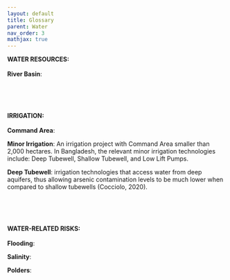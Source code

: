 ```yaml
---
layout: default
title: Glossary
parent: Water
nav_order: 3
mathjax: true
---
```



<b>WATER RESOURCES:</b> <br> <br>
<b>River Basin</b>: <br>

<br><br><br>


<b>IRRIGATION:</b> <br> <br>
<b>Command Area</b>: <br>

<b>Minor Irrigation</b>: An irrigation project with Command Area smaller than 2,000 hectares. In Bangladesh, the relevant minor irrigation technologies include: Deep Tubewell,  Shallow Tubewell, and Low Lift Pumps. <br>

<b>Deep Tubewell</b>: irrigation technologies that access water from deep aquifers, thus allowing arsenic contamination levels to be much lower when compared to shallow tubewells (Cocciolo, 2020). <br>


<br><br><br>

<b>WATER-RELATED RISKS:</b> <br> <br>
<b>Flooding</b>: <br>

<b>Salinity</b>: <br>

<b>Polders</b>: <br>
